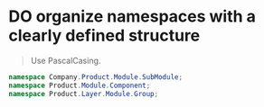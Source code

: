 # **DO** organize namespaces with a clearly defined structure

> Use PascalCasing.

``` csharp
namespace Company.Product.Module.SubModule;
namespace Product.Module.Component;
namespace Product.Layer.Module.Group;
```
